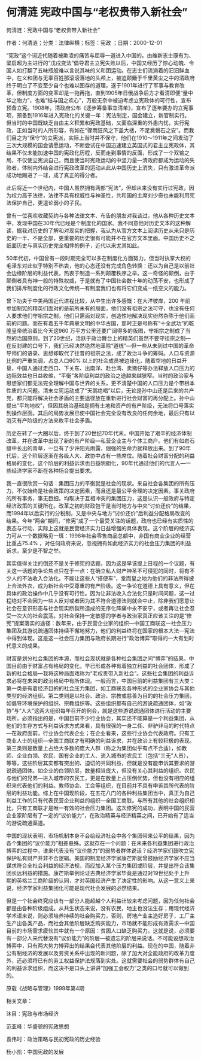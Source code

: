 # 何清涟  宪政中国与“老权贵带入新社会”    
    
何清涟：宪政中国与“老权贵带入新社会”    
作者：何清涟；分类：法律纵横；标签：宪政 ；日期：2000-12-01    
“宪政”这个词近代随着被欺凌的痛苦与屈辱一道进入中国的。由维新志士康有为、梁启超为主进行的“戊戌变法”倡导君主立宪失败以后，中国又经历了惊心动魄、令国人如打翻了五味瓶般难以言说其味的义和团运动。在志士们流淌着的汩汩鲜血中，在义和团与无辜百姓那滚滚落地的头颅上，被迫颠簸于千里黄尘之中的清政府终于明白了不变至少自个也难以图存的道理，遂于1901年进行了军事与教育改革，但制度方面的变革却是一拖再拖，直到1905年日俄战争后方才看清即便“量中华之物力”，也难“结与国之欢心”，万般无奈中被迫考虑立宪政体的可行性，宣布预备立宪。1908年，清政府公布《逐步筹备事宜清单》，宣布了逐年要办的立宪事项，预备到1916年进入宪政化的关键一年：宪法制定，国会建立，新官制实行。但当时的中国既缺乏自由主义积累和宪政基础，又面临深重的外患内忧，实行宪政，正如当时的人所形容，有如在“骤雨狂风之下盖大楼，不足奠磐石之安”。而我们目之为“保守”的立宪派，实际上当时并不保守，他们在1910～1911年之间发动了三次大规模的国会请愿运动，不断尝试在中国迅速建立英国式的君主立宪政体，其结果不仅未能加速中国的宪政化历程，反而走到事情的反面，形成了一个双输之局，不仅使立宪派自己，而且使当时宪政运动的中坚力量—清政府都成为运动的失败者，体制内外结合进行宪政改革的运动从此从中国历史上消失，只有激进革命派成功地踢进了一球，成了真正的得分者。    
此后将近一个世纪内，中国人虽然拥有两部“宪法”，但却从来没有实行过宪政，因为权力高于法律，法律不具有权威性与神圣性，共和国的主席刘少奇也未能利用宪法保护自己，更遑论弱小的子民。    
曾有一位喜欢收藏契约与各种法律文本、布告的朋友对我谈过，他从各种历史文本中，发现中国在30年代已经是个制度化的国家。我不同意他对历史文本的这种解读，据我对历史的了解和对现实的把握，我认为从官方文本上阅读历史从来只是历史的一半、不是全部，更重要的历史很有可能并不在官方文本里面。中国历史不之纸面历史与真实历史完全相悖的例子，近代以来尤其如此。    
50年代初，中国曾有一段时期完全可以多在制度化方面努力，但当时执掌大权的毛泽东对此似乎特别不热衷，他的心态还没有完成角色转换：还以为自己是以前社会边缘阶层的利益代表，热衷于制造一系列颠覆秩序之举。这一奇怪的颠倒，由于颠倒者具有神一般的特殊权威，于是就有了中国社会数十年的动荡不安，也形成了我们排斥制度化的行政文化传统—有制度我们也有将它们变成一纸空文的能力。    
曾下功夫于中美两国近代进程比较，从中生出许多感慨：在大洋彼岸，200 年前参加制宪的精英们面对的是前所未有的局面，他们没有祖宗之法可守，也没有任何人要求他们守祖宗之制，他们只需面对现实，创造性地解决现实纷然杂陈于他们面前的问题。而在有着五千年典章文明的中华古国，那时正是号称有“十全武功”的乾隆皇帝统治着比今天这960 万平方公里还要广阔得多的版图，守祖宗之制成了当然的治国原则。到了20世纪，活跃于政治舞台上的精英们虽然不要守祖宗之制—在反封建的口号下，我们已经决然绝然地革除“道统”—但一些从未到过中国的革命导师们的语录、思想却取代了往昔的祖宗之法，成了政治斗争的筹码。人口与资源比例的严重失调，占总人口60% 以上的社会成员被边缘化，随着空地的日益开垦，中国人通过走西口、下关东、出南洋、赴台湾、卖猪仔等办法释放人口压力的边际效益也日益收缩，“平衡”各阶级利益的政治之途越来越狭窄。当时的政治家与思想家们都无法完全理解中国与世界的关系，更不清楚中国的人口压力是个带根本性质的大问题。清末立宪运动成了“天鹅绝唱”以后，无论是孙中山还是后来的共产党，都只能将解决社会矛盾的主要途径放在重新进行社会财富的再分配上。孙中山提出“平均地权”，但因其统治基础是拥有土地和资产的有产阶级，无法将口号落实到操作层面。其后的局势发展已使中国社会完全没有改良的任何余地，最后只有以消灭有产阶级的方法来敉平社会矛盾。    
历史在转了一大圈以后，终于到了20世纪70年代末。中国开始了艰辛的经济体制改革，并在改革中出现了新的有产阶级—私营企业主与个体工商户。他们有如岩石缝中长出的青草，一旦有了少许阳光雨露，倔强的生命力就释放出来。到了90年代后，这个阶层逐渐在各级人大、政协中占有一些席位。随着社会财富分配的利益格局的变化，这个阶层的利益诉求也日益明朗化，90年代通过他们的代言人—一些经济学家不断在各种场合提出要求。    
我一直很欣赏一句话：集团压力的平衡就是社会的现状。来自社会各集团的所有压力，不仅始终是社会政策的决定因素，而且还是最公平合理的决定因素。事关政府的所有事务，事无巨细，均取决于互相冲突的集团压力，这是认识一般政府与特定经济政策的关键所在。改革之初的财政包干是当时地方与中央“讨价还价”的结果，而1994年以后实行的分税制，又是中央与地方“讨价还价”后利益分配格局改变的结果。今年“两会”期间，“修宪”成了一个最受关注的话题，政府也已经有实质性的表态与行动，实际上这就是民营经济实力日益增强的具体表现。这个阶层的经济实力可从一个数据略见一斑：1998年社会零售商品总额中，非国有商业企业的经营比重占75.4% ，对任何政府来说，忽视拥有如此经济实力的社会压力集团的利益诉求，至少是不智之举。    
其实值得关注的倒还不是关于修宪的话题，因为这是早该提上日程的一个议题，有关这一话题的争论焦点只在于一点：在确立私人财产神圣不可侵犯的同时，将有不少人的不法收入合法化。不能让这些人“搭便车”，堂而皇之地为他们的非法所得披上合法外衣，成为新社会中受尊重的有产阶级。这一争论在道德上具有意义，但在具体的政治操作中几乎没有可行性。因为让非法收入合法化只是时间问题，这一过程绝对不会因为一些人反对或者因为其不符合道德法则就会中止，除非我们愿意让社会在意识形态与社会现实断裂所造成的无序化阵痛中永不安宁，或者再让社会忍受一次大的社会震荡。对社会保持一定敏感的学者与政治家真正应该关注的是“修宪”提案落实的途径：数年来，由于民营企业家的组织—中国工商联这一社会压力集团及其游说疏通团体持续不懈地努力，他们的利益终将在国家的根本大法—宪法中得到体现。这是这一社会压力集团与政府长期进行“政治博弈”取得的一大有划时代意义的成果。    
财富是划分社会集团的本源，而社会现状就是各种社会集团之间“博弈”的结果。中国目前由于财富占有格局的变化，早已形成各种有着独立利益的社会团体，形成了新的社会格局—我将这种局面戏称为“老权贵带入新社会”。这些社会集团的利益诉求必将在未来的政治格局中有所体现。一般而言，中国目前的利益集团有三大类：第一类是有着经济目的的社会压力集团，如工商联及各种形式的企业家协会与其他类型的经济组织。第二类则是以社会、政治、宗教或慈善为目的的社会压力集团，如倡导环境保护的组织、宗教组织等。这些组织都有自己的游说疏通团体，如“政协”与“人大”这两大组织每年召开的例会，就是这些游说疏通团体进行活动的主要场所。必须指出的是，中国目前不少行业协会，其实还不能算是一个利益集团，从他们的生存方式与利益诉求方式来看，具有很强的一身二任、非驴非马的时代特点—在政府面前，行业协会代表企业；在企业看来，这些行业协会代表政府。只有工商业人士的组织—全国工商联才有明确的利益诉求，并在政治上有较积极的表现。第三类则是数量上占绝大多数的庞大人群（称之为集团似乎有点不合适），如教师、企业白领、农民、国有企业的工人、流入城市的农民工（包括“三无”人员），等等，这些阶层其实都有突出的、迫切的共同利益，但就是没有能申诉其要求的游说疏通团体。如企业的白领阶层，数量相当庞大，但没有关心其利益的组织。农民与他们的兄弟—进入城市的农民工，更是在数量上占压倒优势，但也没有相应的组织来代表他们的利益。教师协会、工会等组织，在目前并不具有申诉其所代表的阶层的利益功能。综上在中国现阶段，在五花八门的各种利益集团当中，真正为自己利益工作的只有代表民营企业利益的组织—全国工商联。与所有其他的社会组织相比，只有工商联才是唯一有效的社会压力集团。这次修宪的成功，表明中国的民营企业家阶层有了一定的“议价能力”，在政治精英与经济精英之间，已开始有了适当的游说疏通渠道。    
中国的现状表明，市场机制本身不会给经济社会中各个集团带来公平的结果，因为各个集团的“议价能力”相差悬殊。这就存在一个问题：在未来各利益集团进行政治博弈的过程中，谁来代表没有“议价能力”的弱势者群体说话？经济学家们鼓吹立宪保护私有财产并非不合逻辑。美国的制度经济学家康芒斯就曾鼓励经济学家不应当谋求符合全社会利益的经济法规，而应加入某个压力集团或阶层，并提出符合该集团长远利益的措施。康芒斯举例论证古典经济学家毕竟是通过对19世纪处于上升期的英格兰工商阶级的认同，才对英国经济产生了决定性的影响。从这一意义上来说，经济学家利益集团化可能是现代社会发展的必然结果。    
但是一个社会终究应该有一部分人能超越个人利益计较来考虑问题，因为任何社会都是由各种阶级组成。从共生状态来说，没有农民，地主也没法生存；用现代经济学术语来说，则必须培养持续的社会购买力，否则，房地产业主造好房子，工厂主生产出各类产品，而社会其他阶层缺乏购买能力，市场就不能形成有效需求—中国目前的市场需求疲软其中就有一个原因：贫困人口缺乏购买力。这就是说，必须要有一部分人来代替没有“议价能力”的阶层—被遗忘的阶层来说话。不可能设想政治博弈中，只有两大势力博弈出的结果会代表其他阶层的利益。现在的中国，随着非公有制经济的发展以及劳资关系中出现的新问题，除了加大对全能政府的改革力度外，还必须将已有的劳工权益保护法规落到实处。这就需要社会的弱势群体有自己的利益诉求组织，而这决不是口头上讲讲“加强工会权力”之类的口号就可以做到的。    
原载《战略与管理》1999年第4期    
    
相关文章：    
沐目：宪政与市场经济    
范亚峰：华盛顿的宪政思想    
袁伟时：政治策略与民初宪政的历史经验    
杨小凯：中国宪政的发展